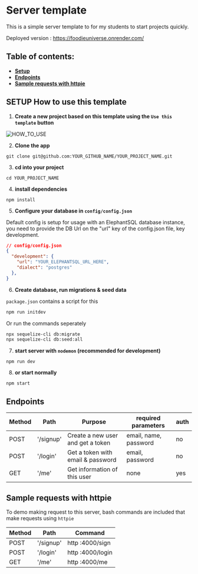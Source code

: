 # Server template

This is a simple server template to for my students to start projects quickly.

Deployed version : https://foodieuniverse.onrender.com/

## Table of contents:

- **[Setup](#setup-how-to-use-this-template)**
- **[Endpoints](#endpoints)**
- **[Sample requests with httpie](#sample-requests-with-httpie)**

## SETUP How to use this template

1. **Create a new project based on this template using the `Use this template` button**

![HOW_TO_USE](https://user-images.githubusercontent.com/20372832/77003323-70966180-695d-11ea-8abe-b362d57135f3.gif)

2. **Clone the app**

```
git clone git@github.com:YOUR_GITHUB_NAME/YOUR_PROJECT_NAME.git
```

3. **cd into your project**

```
cd YOUR_PROJECT_NAME
```

4. **install dependencies**

```
npm install
```

5. **Configure your database in `config/config.json`**

Default config is setup for usage with an ElephantSQL database instance, you need to provide the DB Url on the "url" key of the config.json file, key development.

```json
// config/config.json
{
  "development": {
    "url": "YOUR_ELEPHANTSQL_URL_HERE",
    "dialect": "postgres"
  },
}
```

6. **Create database, run migrations & seed data**

`package.json` contains a script for this

```bash
npm run initdev
```

Or run the commands seperately

```bash
npx sequelize-cli db:migrate
npx sequelize-cli db:seed:all
```

7. **start server with `nodemon` (recommended for development)**

```
npm run dev
```

8. **or start normally**

```
npm start
```

## Endpoints

| Method | Path                       | Purpose                             | required parameters   | auth |
| ------ | -------------------------- | ----------------------------------- | --------------------- | ---- |
| POST   | '/signup'                  | Create a new user and get a token   | email, name, password | no   |
| POST   | '/login'                   | Get a token with email & password   | email, password       | no   |
| GET    | '/me'                      | Get information of this user        | none                  | yes  |


## Sample requests with httpie

To demo making request to this server, bash commands are included that make requests using `httpie`

| Method | Path                       | Command                           
| ------ | -------------------------- | -----------------------------------
| POST   | '/signup'                  | http :4000/sign   
| POST   | '/login'                   | http :4000/login  
| GET    | '/me'                      | http :4000/me      
